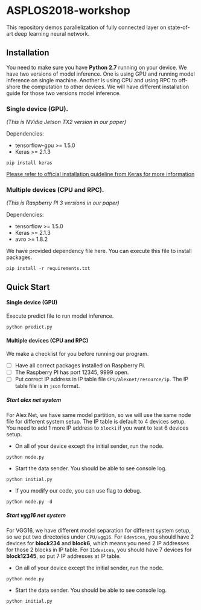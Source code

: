# ASPLOS2018-workshop
This repository demos parallelization of fully connected layer on state-of-art 
deep learning neural network.

## Installation
You need to make sure you have <b>Python 2.7</b> running on your device. We have
two versions of model inference. One is using GPU and running model inference on
single machine. Another is using CPU and using RPC to off-shore the computation
to other devices. We will have different installation guide for those two versions
model inference. 

### Single device (GPU).
_(This is NVidia Jetson TX2 version in our paper)_

Dependencies:
* tensorflow-gpu >= 1.5.0
* Keras >= 2.1.3

```angular2html
pip install keras
```
[Please refer to official installation guideline from Keras for more information](https://github.com/keras-team/keras)

### Multiple devices (CPU and RPC).
_(This is Raspberry PI 3 versions in our paper)_

Dependencies:
* tensorflow >= 1.5.0
* Keras >= 2.1.3
* avro >= 1.8.2

We have provided dependency file here. You can execute this file to install packages.
```angular2html
pip install -r requirements.txt
```

## Quick Start

#### Single device (GPU)
Execute predict file to run model inference. 
```
python predict.py
```

#### Multiple devices (CPU and RPC)

We make a checklist for you before running our program.
- [ ] Have all correct packages installed on Raspberry Pi. 
- [ ] The Raspberry PI has port 12345, 9999 open. 
- [ ] Put correct IP address in IP table file `CPU/alexnet/resource/ip`. 
The IP table file is in `json` format. 

##### Start alex net system

For Alex Net, we have same model partition, so we will use the same node file for 
different system setup. The IP table is default to 4 devices setup. You need to 
add 1 more IP address to `block1` if you want to test 6 devices setup.

* On all of your device except the initial sender, run the node.
```angular2html
python node.py
```

* Start the data sender. You should be able to see console log.
```angular2html
python initial.py
```

* If you modify our code, you can use flag to debug.
```angular2html
python node.py -d
```

##### Start vgg16 net system

For VGG16, we have different model separation for different system setup, so we put
two directories under `CPU/vgg16`. For `8devices`, you should have 2 devices for
<b>block234</b> and <b>block6</b>, which means you need 2 IP addresses for those
2 blocks in IP table. For `11devices`, you should have 7 devices for <b>block12345</b>,
so put 7 IP addresses at IP table. 

* On all of your device except the initial sender, run the node.
```angular2html
python node.py
```

* Start the data sender. You should be able to see console log.
```angular2html
python initial.py
```
